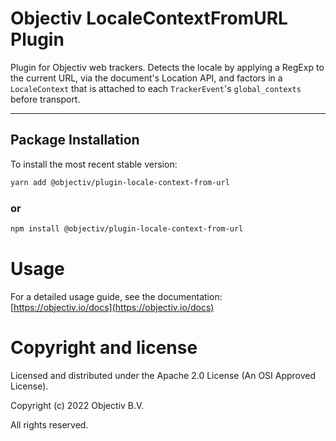 # Objectiv LocaleContextFromURL Plugin

Plugin for Objectiv web trackers. Detects the locale by applying a RegExp to the current URL, via the document's Location API, and factors in a `LocaleContext` that is attached to each `TrackerEvent`'s `global_contexts` before transport.

---
## Package Installation
To install the most recent stable version:

```sh
yarn add @objectiv/plugin-locale-context-from-url
```

### or
```sh
npm install @objectiv/plugin-locale-context-from-url
```

# Usage
For a detailed usage guide, see the documentation: [https://objectiv.io/docs](https://objectiv.io/docs)

# Copyright and license
Licensed and distributed under the Apache 2.0 License (An OSI Approved License).

Copyright (c) 2022 Objectiv B.V.

All rights reserved.

